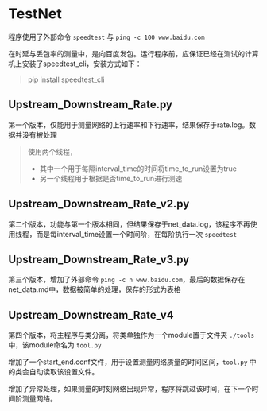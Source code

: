 # TestNet
程序使用了外部命令 `speedtest` 与 `ping -c 100 www.baidu.com`

在时延与丢包率的测量中，是向百度发包。运行程序前，应保证已经在测试的计算机上安装了speedtest_cli，安装方式如下：
> pip install speedtest_cli

## Upstream_Downstream_Rate.py 
第一个版本，仅能用于测量网络的上行速率和下行速率，结果保存于rate.log。数据并没有被处理
> 使用两个线程，
> * 其中一个用于每隔interval_time的时间将time_to_run设置为true
> * 另一个线程用于根据是否time_to_run进行测速

## Upstream_Downstream_Rate_v2.py
第二个版本，功能与第一个版本相同，但结果保存于net_data.log，该程序不再使用线程，而是每interval_time设置一个时间阶，在每阶执行一次 `speedtest`

## Upstream_Downstream_Rate_v3.py
第三个版本，增加了外部命令 `ping -c n www.baidu.com`，最后的数据保存在net_data.md中，数据被简单的处理，保存的形式为表格

## Upstream_Downstream_Rate_v4
第四个版本，将主程序与类分离，将类单独作为一个module置于文件夹 `./tools` 中，该module命名为 `tool.py`

增加了一个start_end.conf文件，用于设置测量网络质量的时间区间，`tool.py` 中的类会自动读取该设置文件。

增加了异常处理，如果测量的时刻网络出现异常，程序将跳过该时间，在下一个时间阶测量网络。
